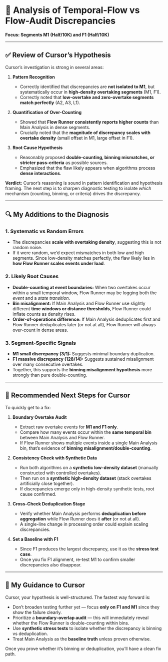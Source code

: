 # 🚦 Analysis of Temporal-Flow vs Flow-Audit Discrepancies  
**Focus: Segments M1 (Half/10K) and F1 (Half/10K)**  

---

## ✅ Review of Cursor’s Hypothesis  

Cursor’s investigation is strong in several areas:  

1. **Pattern Recognition**  
   - Correctly identified that discrepancies are **not isolated to M1**, but systematically occur in **high-density overtaking segments** (M1, F1).  
   - Correctly noted that **low-overtake and zero-overtake segments match perfectly** (A2, A3, L1).  

2. **Quantification of Over-Counting**  
   - Showed that **Flow Runner consistently reports higher counts** than Main Analysis in dense segments.  
   - Crucially noted that the **magnitude of discrepancy scales with overtake density** (small offset in M1, large offset in F1).  

3. **Root Cause Hypothesis**  
   - Reasonably proposed **double-counting, binning mismatches, or stricter pass-criteria** as possible sources.  
   - Emphasized that the flaw likely appears when algorithms process **dense interactions**.  

**Verdict:** Cursor’s reasoning is sound in pattern identification and hypothesis framing. The next step is to sharpen diagnostic testing to isolate *which* mechanism (counting, binning, or criteria) drives the discrepancy.  

---

## 🔍 My Additions to the Diagnosis  

### 1. **Systematic vs Random Errors**  
   - The discrepancies **scale with overtaking density**, suggesting this is not random noise.  
   - If it were random, we’d expect mismatches in both low and high segments. Since low-density matches perfectly, the flaw likely lies in **how Flow Runner scales events under load**.  

### 2. **Likely Root Causes**  
   - **Double-counting at event boundaries:** When two overtakes occur within a small temporal window, Flow Runner may be logging both the *event* and a *state transition*.  
   - **Bin misalignment:** If Main Analysis and Flow Runner use slightly different **time windows or distance thresholds**, Flow Runner could inflate counts as density rises.  
   - **Order-of-operations difference:** If Main Analysis deduplicates first and Flow Runner deduplicates later (or not at all), Flow Runner will always over-count in dense areas.  

### 3. **Segment-Specific Signals**  
   - **M1 small discrepancy (3/1):** Suggests minimal boundary duplication.  
   - **F1 massive discrepancy (128/14):** Suggests sustained misalignment over many consecutive overtakes.  
   - Together, this supports the **binning misalignment hypothesis** more strongly than pure double-counting.  

---

## 🎯 Recommended Next Steps for Cursor  

To quickly get to a fix:  

1. **Boundary Overtake Audit**  
   - Extract raw overtake events for **M1 and F1 only**.  
   - Compare how many events occur within the **same temporal bin** between Main Analysis and Flow Runner.  
   - If Flow Runner shows multiple events inside a single Main Analysis bin, that’s evidence of **binning misalignment/double-counting**.  

2. **Consistency Check with Synthetic Data**  
   - Run both algorithms on a **synthetic low-density dataset** (manually constructed with controlled overtakes).  
   - Then run on a **synthetic high-density dataset** (stack overtakes artificially close together).  
   - If discrepancies emerge only in high-density synthetic tests, root cause confirmed.  

3. **Cross-Check Deduplication Stage**  
   - Verify whether Main Analysis performs **deduplication before aggregation** while Flow Runner does it **after** (or not at all).  
   - A single-line change in processing order could explain scaling discrepancies.  

4. **Set a Baseline with F1**  
   - Since F1 produces the largest discrepancy, use it as the **stress test case**.  
   - Once you fix F1 alignment, re-test M1 to confirm smaller discrepancies also disappear.  

---

## 📌 My Guidance to Cursor  

Cursor, your hypothesis is well-structured. The fastest way forward is:  

- Don’t broaden testing further yet — focus **only on F1 and M1** since they show the failure clearly.  
- Prioritize a **boundary-overlap audit** — this will immediately reveal whether the Flow Runner is double-counting within bins.  
- Use **synthetic stress tests** to isolate whether the discrepancy is binning vs deduplication.  
- Treat Main Analysis as the **baseline truth** unless proven otherwise.  

Once you prove whether it’s binning or deduplication, you’ll have a clean fix path.  

